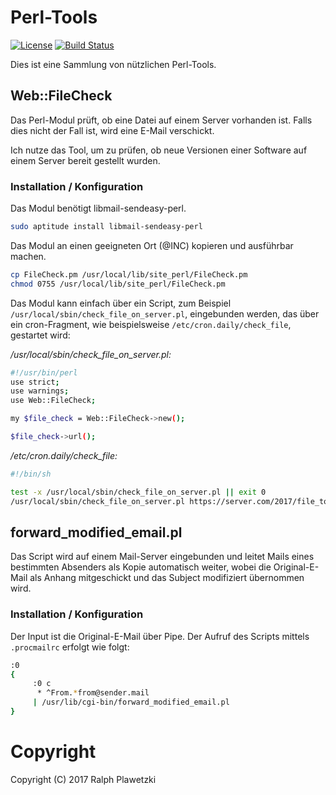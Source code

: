 # Perl-Tools
[![License](https://img.shields.io/github/license/purejava/Perl-Tools.svg)](https://github.com/purejava/Perl-Tools/blob/master/COPYING)
[![Build Status](https://secure.travis-ci.org/purejava/Perl-Tools.png)](http://travis-ci.org/purejava/Perl-Tools)

Dies ist eine Sammlung von nützlichen Perl-Tools.

## Web::FileCheck
Das Perl-Modul prüft, ob eine Datei auf einem Server vorhanden ist.
Falls dies nicht der Fall ist, wird eine E-Mail verschickt.

Ich nutze das Tool, um zu prüfen, ob neue Versionen einer Software auf einem Server bereit gestellt wurden.

### Installation / Konfiguration
Das Modul benötigt libmail-sendeasy-perl.
``` bash
sudo aptitude install libmail-sendeasy-perl
```
Das Modul an einen geeigneten Ort (@INC) kopieren und ausführbar machen.
``` bash 
cp FileCheck.pm /usr/local/lib/site_perl/FileCheck.pm
chmod 0755 /usr/local/lib/site_perl/FileCheck.pm
```
Das Modul kann einfach über ein Script, zum Beispiel `/usr/local/sbin/check_file_on_server.pl`, eingebunden werden, das über ein cron-Fragment, wie beispielsweise `/etc/cron.daily/check_file`, gestartet wird:

*/usr/local/sbin/check_file_on_server.pl:*
``` bash
#!/usr/bin/perl
use strict;
use warnings;
use Web::FileCheck;

my $file_check = Web::FileCheck->new();

$file_check->url();
```
*/etc/cron.daily/check_file:*
``` bash
#!/bin/sh

test -x /usr/local/sbin/check_file_on_server.pl || exit 0
/usr/local/sbin/check_file_on_server.pl https://server.com/2017/file_to_test.tar.xz
```
## forward_modified_email.pl
Das Script wird auf einem Mail-Server eingebunden und leitet Mails eines bestimmten Absenders als Kopie automatisch weiter, wobei die Original-E-Mail als Anhang mitgeschickt und das Subject modifiziert übernommen wird.

### Installation / Konfiguration
Der Input ist die Original-E-Mail über Pipe. Der Aufruf des Scripts mittels `.procmailrc` erfolgt wie folgt:
``` bash
:0
{
     :0 c
      * ^From.*from@sender.mail
     | /usr/lib/cgi-bin/forward_modified_email.pl
}
```
# Copyright
Copyright (C) 2017 Ralph Plawetzki

